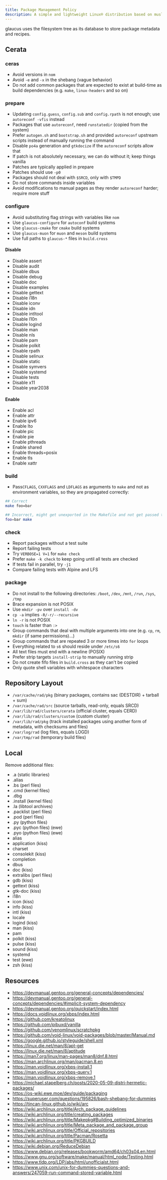 ```yaml
---
title: Package Management Policy
description: A simple and lightweight Linux® distribution based on musl libc and toybox
---
```


glaucus uses the filesystem tree as its database to store package metadata and
recipes.

## Cerata
### ceras
- Avoid versions in `nom`
- Avoid `-e` and `-x` in the shebang (vague behavior)
- Do not add common packages that are expected to exist at build-time as build dependencies (e.g. `make`, `linux-headers` and so on)
### prepare
- Updating `config.guess`, `config.sub` and `config.rpath` is not enough; use `autoreconf -vfis` instead
- Packages that use `autoreconf`, need `runstatedir` (copied from the system)
- Prefer `autogen.sh` and `bootstrap.sh` and provided `autoreconf` upstream scripts instead of manually running the command
- Disable `po4a` generation and `gtkdocize` if the `autoreconf` scripts allow that
- If patch is not absolutely necessary, we can do without it; keep things vanilla
- Patches are typically applied in prepare
- Patches should use `-p0`
- Packages should not deal with `$SRCD`, only with `$TMPD`
- Do not store commands inside variables
- Avoid modifications to manual pages as they render `autoreconf` harder; require more stuff
### configure
- Avoid substituting flag strings with variables like `nom`
- Use `glaucus-configure` for `autoconf` build systems
- Use `glaucus-cmake` for `cmake` build systems
- Use `glaucus-muon` for `muon` and `meson` build systems
- Use full paths to `glaucus-*` files in `build.cross`
#### Disable
- Disable assert
- Disable audit
- Disable dbus
- Disable debug
- Disable doc
- Disable examples
- Disable gettext
- Disable i18n
- Disable iconv
- Disable idn
- Disable intltool
- Disable l10n
- Disable logind
- Disable man
- Disable nls
- Disable pam
- Disable polkit
- Disable rpath
- Disable selinux
- Disable static
- Disable symvers
- Disable systemd
- Disable tests
- Disable x11
- Disable year2038
#### Enable
- Enable acl
- Enable attr
- Enable ipv6
- Enable lto
- Enable pic
- Enable pie
- Enable pthreads
- Enable shared
- Enable threads=posix
- Enable tls
- Enable xattr
### build
- Pass`CFLAGS`, `CXXFLAGS` and `LDFLAGS` as arguments to `make` and not as environment variables, so they are propagated correctly:
```sh
## Correct
make foo=bar

## Incorrect, might get unexported in the Makefile and not get passed to submakes
foo=bar make
```
### check
- Report packages without a test suite
- Report failing tests
- Try `VERBOSE=1 V=1` for `make check`
- Prefer `make -k check` to keep going until all tests are checked
- If tests fail in parallel, try `-j1`
- Compare failing tests with Alpine and LFS
### package
- Do not install to the following directories: `/boot`, `/dev`, `/mnt`, `/run`, `/sys`, `/tmp`
- Brace expansion is not POSIX
- Use `mkdir -pv` over `install -dv`
- `cp -a` implies `-R/-r/--recursive`
- `ln -r` is not POSIX
- `touch` is faster than `:>`
- Group commands that deal with multiple arguments into one (e.g. `cp`, `rm`, `mkdir` (if same permissions)...)
- Group commands that are repeated 3 or more times into `for` loops
- Everything related to `s6` should reside under `/etc/s6`
- All text files must end with a newline (POSIX)
- Prefer strip targets `install-strip` to manually running strip
- Do not create fifo files in `build.cross` as they can't be copied
- Only quote shell variables with whitespace characters

## Repository Layout
- `/var/cache/rad/pkg` (binary packages, contains sac (DESTDIR) + tarball + sum)
- `/var/cache/rad/src` (source tarballs, read-only, equals SRCD)
- `/var/lib/rad/clusters/cerata` (official cluster, equals CERD)
- `/var/lib/rad/clusters/custom` (custom cluster)
- `/var/lib/rad/pkg` (track installed packages using another form of metadata, with checksums and files)
- `/var/log/rad` (log files, equals LOGD)
- `/var/tmp/rad` (temporary build files)

## Local
Remove additional files:
  - .a (static libraries)
  - .alias
  - .bs (perl files)
  - .cmd (kernel files)
  - .dbg
  - .install (kernel files)
  - .la (libtool archives)
  - .packlist (perl files)
  - .pod (perl files)
  - .py (python files)
  - .pyc (python files) (ewe)
  - .pyo (python files) (ewe)
  - alias
  - application (kiss)
  - charset
  - consolekit (kiss)
  - completion
  - dbus
  - doc (kiss)
  - extralibs (perl files)
  - gdb (kiss)
  - gettext (kiss)
  - gtk-doc (kiss)
  - i18n
  - icon (kiss)
  - info (kiss)
  - intl (kiss)
  - locale
  - logind (kiss)
  - man (kiss)
  - pam
  - polkit (kiss)
  - pulse (kiss)
  - sound (kiss)
  - systemd
  - test (ewe)
  - zsh (kiss)

## Resources
- https://devmanual.gentoo.org/general-concepts/dependencies/
- https://devmanual.gentoo.org/general-concepts/dependencies/#implicit-system-dependency
- https://devmanual.gentoo.org/quickstart/index.html
- https://docs.voidlinux.org/xbps/index.html
- https://github.com/kreatolinux
- https://github.com/pibuxd/vanilla
- https://github.com/venomlinux/scratchpkg
- https://github.com/void-linux/void-packages/blob/master/Manual.md
- https://google.github.io/styleguide/shell.xml
- https://linux.die.net/man/8/apt-get
- https://linux.die.net/man/8/aptitude
- https://man7.org/linux/man-pages/man8/dnf.8.html
- https://man.archlinux.org/man/pacman.8.en
- https://man.voidlinux.org/xbps-install.1
- https://man.voidlinux.org/xbps-query.1
- https://man.voidlinux.org/xbps-remove.1
- https://michael.stapelberg.ch/posts/2020-05-09-distri-hermetic-packages/
- https://os-wiki.ewe.moe/dev/guide/packaging
- https://superuser.com/questions/195826/bash-shebang-for-dummies
- https://tincan-linux.github.io/wiki/arc
- https://wiki.archlinux.org/title/Arch_package_guidelines
- https://wiki.archlinux.org/title/creating_packages
- https://wiki.archlinux.org/title/Makepkg#Building_optimized_binaries
- https://wiki.archlinux.org/title/Meta_package_and_package_group
- https://wiki.archlinux.org/title/Official_repositories
- https://wiki.archlinux.org/title/Pacman/Rosetta
- https://wiki.archlinux.org/title/PKGBUILD
- https://wiki.debian.org/ReduceDebian
- https://www.debian.org/releases/bookworm/amd64/ch03s04.en.html
- https://www.gnu.org/software/make/manual/html_node/Testing.html
- https://www.tldp.org/LDP/abs/html/unofficialst.html
- https://www.unix.com/unix-for-dummies-questions-and-answers/247059-run-command-stored-variable.html
